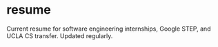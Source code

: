 # resume
Current resume for software engineering internships, Google STEP, and UCLA CS transfer. Updated regularly.
